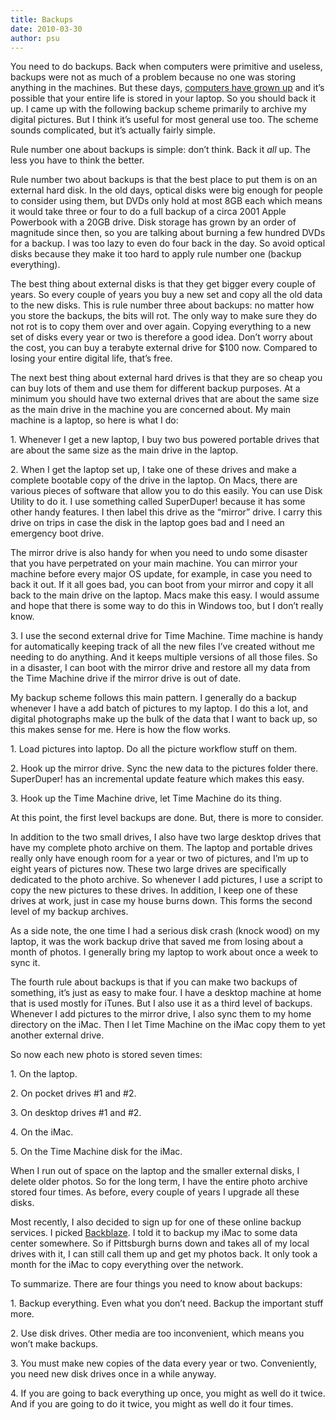 ```yaml
---
title: Backups
date: 2010-03-30
author: psu
---
```


<p>You need to do backups. Back when computers were primitive and useless, backups were not as much of a problem because no one was storing anything in the machines. But these days, <a href="http://mutable-states.com/moore-and-me.html">computers have grown up</a> and it&#8217;s possible that your entire life is stored in your laptop. So you should back it up. I came up with the following backup scheme primarily to archive my digital pictures. But I think it&#8217;s useful for most general use too. The scheme sounds complicated, but it&#8217;s actually fairly simple.<br />
<span id="more-2415"></span></p>
<p>Rule number one about backups is simple: don&#8217;t think. Back it <em>all</em> up. The less you have to think the better. </p>
<p>Rule number two about backups is that the best place to put them is on an external hard disk. In the old days, optical disks were big enough for people to consider using them, but DVDs only hold at most 8GB each which means it would take three or four to do a full backup of a circa 2001 Apple Powerbook with a 20GB drive. Disk storage has grown by an order of magnitude since then, so you are talking about burning a few hundred DVDs for a backup. I was too lazy to even do four back in the day. So avoid optical disks because they make it too hard to apply rule number one (backup everything).</p>
<p>The best thing about external disks is that they get bigger every couple of years. So every couple of years you buy a new set and copy all the old data to the new disks. This is rule number three about backups: no matter how you store the backups, the bits will rot. The only way to make sure they do not rot is to copy them over and over again. Copying everything to a new set of disks every year or two is therefore a good idea. Don&#8217;t worry about the cost, you can buy a terabyte external drive for $100 now. Compared to losing your entire digital life, that&#8217;s free.</p>
<p>The next best thing about external hard drives is that they are so cheap you can buy lots of them and use them for different backup purposes. At a minimum you should have two external drives that are about the same size as the main drive in the machine you are concerned about. My main machine is a laptop, so here is what I do:</p>
<p>1. Whenever I get a new laptop, I buy two bus powered portable drives that are about the same size as the main drive in the laptop.</p>
<p>2. When I get the laptop set up, I take one of these drives and make a complete bootable copy of the drive in the laptop. On Macs, there are various pieces of software that allow you to do this easily. You can use Disk Utility to do it. I use something called SuperDuper! because it has some other handy features. I then label this drive as the &#8220;mirror&#8221; drive. I carry this drive on trips in case the disk in the laptop goes bad and I need an emergency boot drive. </p>
<p>The mirror drive is also handy for when you need to undo some disaster that you have perpetrated on your main machine. You can mirror your machine before every major OS update, for example, in case you need to back it out. If it all goes bad, you can boot from your mirror and copy it all back to the main drive on the laptop. Macs make this easy. I would assume and hope that there is some way to do this in Windows too, but I don&#8217;t really know.</p>
<p>3. I use the second external drive for Time Machine. Time machine is handy for automatically keeping track of all the new files I&#8217;ve created without me needing to do anything. And it keeps multiple versions of all those files. So in a disaster, I can boot with the mirror drive and restore all my data from the Time Machine drive if the mirror drive is out of date.</p>
<p>My backup scheme follows this main pattern. I generally do a backup whenever I have a add batch of pictures to my laptop. I do this a lot, and digital photographs make up the bulk of the data that I want to back up, so this makes sense for me. Here is how the flow works.</p>
<p>1. Load pictures into laptop. Do all the picture workflow stuff on them.</p>
<p>2. Hook up the mirror drive. Sync the new data to the pictures folder there. SuperDuper! has an incremental update feature which makes this easy.</p>
<p>3. Hook up the Time Machine drive, let Time Machine do its thing.</p>
<p>At this point, the first level backups are done. But, there is more to consider. </p>
<p>In addition to the two small drives, I also have two large desktop drives that have my complete photo archive on them. The laptop and portable drives really only have enough room for a year or two of pictures, and I&#8217;m up to eight years of pictures now. These two large drives are specifically dedicated to the photo archive. So whenever I add pictures, I use a script to copy the new pictures to these drives. In addition, I keep one of these drives at work, just in case my house burns down. This forms the second level of my backup archives.</p>
<p>As a side note, the one time I had a serious disk crash (knock wood) on my laptop, it was the work backup drive that saved me from losing about a month of photos. I generally bring my laptop to work about once a week to sync it.</p>
<p>The fourth rule about backups is that if you can make two backups of something, it&#8217;s just as easy to make four. I have a desktop machine at home that is used mostly for iTunes. But I also use it as a third level of backups. Whenever I add pictures to the mirror drive, I also sync them to my home directory on the iMac. Then I let Time Machine on the iMac copy them to yet another external drive.</p>
<p>So now each new photo is stored seven times:</p>
<p>1. On the laptop.</p>
<p>2. On pocket drives #1 and #2.</p>
<p>3. On desktop drives #1 and #2.</p>
<p>4. On the iMac.</p>
<p>5. On the Time Machine disk for the iMac.</p>
<p>When I run out of space on the laptop and the smaller external disks, I delete older photos. So for the long term, I have the entire photo archive stored four times. As before, every couple of years I upgrade all these disks.</p>
<p>Most recently, I also decided to sign up for one of these online backup services. I picked <a href="http://www.backblaze.com/">Backblaze</a>. I told it to backup my iMac to some data center somewhere. So if Pittsburgh burns down and takes all of my local drives with it, I can still call them up and get my photos back. It only took a month for the iMac to copy everything over the network.</p>
<p>To summarize. There are four things you need to know about backups:</p>
<p>1. Backup everything. Even what you don&#8217;t need. Backup the important stuff more.</p>
<p>2. Use disk drives. Other media are too inconvenient, which means you won&#8217;t make backups.</p>
<p>3. You must make new copies of the data every year or two. Conveniently, you need new disk drives once in a while anyway.</p>
<p>4. If you are going to back everything up once, you might as well do it twice. And if you are going to do it twice, you might as well do it four times.</p>
